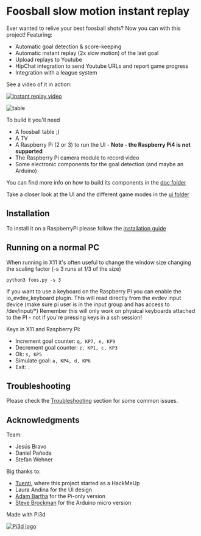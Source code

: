 # Foosball slow motion instant replay

Ever wanted to relive your best foosball shots? Now you can with this project!
Featuring:
 * Automatic goal detection & score-keeping
 * Automatic instant replay (2x slow motion) of the last goal
 * Upload replays to Youtube
 * HipChat integration to send Youtube URLs and report game progress
 * Integration with a league system

See a video of it in action:

[![Instant replay video](https://img.youtube.com/vi/BXMhitiaXEE/0.jpg)](https://www.youtube.com/watch?v=BXMhitiaXEE)

![table](doc/table.jpg)

To build it you'll need
 * A foosball table ;)
 * A TV
 * A Raspberry Pi (2 or 3) to run the UI - **Note - the Raspberry Pi4 is not supported**
 * The Raspberry Pi camera module to record video
 * Some electronic components for the goal detection (and maybe an Arduino)

You can find more info on how to build its components in the [doc folder](doc/HWSetup.md)

Take a closer look at the UI and the different game modes in the [ui folder](doc/ui/ui.md)

## Installation

To install it on a RaspberryPi please follow the [installation guide](doc/Installation.md)

## Running on a normal PC

When running in X11 it's often useful to change the window size changing the scaling factor (-s 3 runs at 1/3 of the size)
```
python3 foos.py -s 3
```

If you want to use a keyboard on the Raspberry PI you can enable the io_evdev_keyboard plugin.
This will read directly from the evdev input device (make sure pi user is in the input group and has access to /dev/input/*)
Remember this will only work on physical keyboards attached to the PI - not if you're pressing keys in a ssh session!

Keys in X11 and Raspberry PI:
 * Increment goal counter: `q, KP7, e, KP9`
 * Decrement goal counter: `z, KP1, c, KP3`
 * Ok: `s, KP5`
 * Simulate goal: `a, KP4, d, KP6`
 * Exit: `.`

## Troubleshooting

Please check the [Troubleshooting](doc/Troubleshooting.md) section for some common issues.

## Acknowledgments

Team:
 * Jesús Bravo
 * Daniel Pañeda
 * Stefan Wehner

Big thanks to:
 * [Tuenti](http://www.tuenti.com), where this project started as a HackMeUp
 * Laura Andina for the UI design
 * [Adam Bartha](https://github.com/bartha-adam) for the Pi-only version
 * [Steve Brockman](https://github.com/sbrockman) for the Arduino micro version

Made with Pi3d

[![Pi3d logo](https://raw.githubusercontent.com/tipam/pi3d/master/images/rpilogoshad128.png)](https://pi3d.github.io/)
